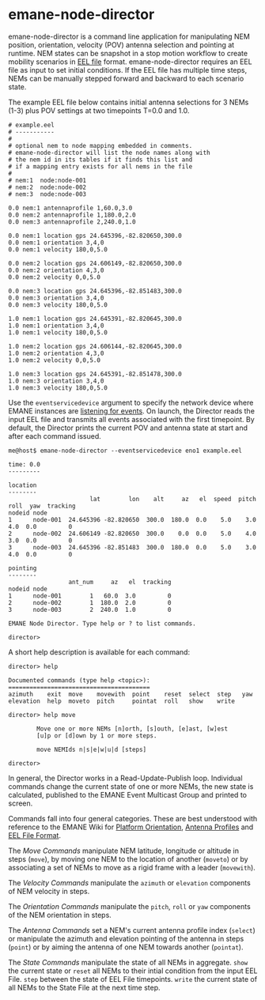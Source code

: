 emane-node-director
==

emane-node-director is a command line application for manipulating NEM
position, orientation, velocity (POV) antenna selection and
pointing at runtime. NEM states can be snapshot in a stop motion
workflow to create mobility scenarios in [EEL file](https://github.com/adjacentlink/emane/wiki/EEL-Generator)
format. emane-node-director requires an EEL file as input to set
initial conditions. If the EEL file has multiple time steps, NEMs can be
manually stepped forward and backward to each scenario state.

The example EEL file below contains initial antenna selections for 3
NEMs (1-3) plus POV settings at two timepoints T=0.0 and 1.0.

```
# example.eel
# -----------
#
# optional nem to node mapping embedded in comments.
# emane-node-director will list the node names along with
# the nem id in its tables if it finds this list and
# if a mapping entry exists for all nems in the file
#
# nem:1  node:node-001
# nem:2  node:node-002
# nem:3  node:node-003

0.0 nem:1 antennaprofile 1,60.0,3.0
0.0 nem:2 antennaprofile 1,180.0,2.0
0.0 nem:3 antennaprofile 2,240.0,1.0

0.0 nem:1 location gps 24.645396,-82.820650,300.0
0.0 nem:1 orientation 3,4,0
0.0 nem:1 velocity 180,0,5.0

0.0 nem:2 location gps 24.606149,-82.820650,300.0
0.0 nem:2 orientation 4,3,0
0.0 nem:2 velocity 0,0,5.0

0.0 nem:3 location gps 24.645396,-82.851483,300.0
0.0 nem:3 orientation 3,4,0
0.0 nem:3 velocity 180,0,5.0

1.0 nem:1 location gps 24.645391,-82.820645,300.0
1.0 nem:1 orientation 3,4,0
1.0 nem:1 velocity 180,0,5.0

1.0 nem:2 location gps 24.606144,-82.820645,300.0
1.0 nem:2 orientation 4,3,0
1.0 nem:2 velocity 0,0,5.0

1.0 nem:3 location gps 24.645391,-82.851478,300.0
1.0 nem:3 orientation 3,4,0
1.0 nem:3 velocity 180,0,5.0
```

Use the `eventservicedevice` argument to specify the network
device where EMANE instances are [listening for events](https://github.com/adjacentlink/emane/wiki/Configuring-the-Emulator#eventservicedevice). On launch, the
Director reads the input EEL file and transmits all events
associated with the first timepoint. By default, the Director
prints the current POV and antenna state at start and after
each command issued.

```
me@host$ emane-node-director --eventservicedevice eno1 example.eel

time: 0.0
---------

location
--------
                       lat        lon    alt     az   el  speed  pitch  roll  yaw  tracking
nodeid node
1      node-001  24.645396 -82.820650  300.0  180.0  0.0    5.0    3.0   4.0  0.0         0
2      node-002  24.606149 -82.820650  300.0    0.0  0.0    5.0    4.0   3.0  0.0         0
3      node-003  24.645396 -82.851483  300.0  180.0  0.0    5.0    3.0   4.0  0.0         0

pointing
--------
                 ant_num     az   el  tracking
nodeid node
1      node-001        1   60.0  3.0         0
2      node-002        1  180.0  2.0         0
3      node-003        2  240.0  1.0         0

EMANE Node Director. Type help or ? to list commands.

director>
```

A short help description is available for each command:

```
director> help

Documented commands (type help <topic>):
========================================
azimuth    exit  move    movewith  point    reset  select  step   yaw
elevation  help  moveto  pitch     pointat  roll   show    write

director> help move

        Move one or more NEMs [n]orth, [s]outh, [e]ast, [w]est
        [u]p or [d]own by 1 or more steps.

        move NEMIds n|s|e|w|u|d [steps]

director>
```


In general, the Director works in a Read-Update-Publish
loop. Individual commands change the current state of one or more NEMs, the
new state is calculated, published to the EMANE Event Multicast Group
and printed to screen.

Commands fall into four general categories. These are best understood
with reference to the EMANE Wiki for [Platform Orientation](https://github.com/adjacentlink/emane/wiki/Platform-Orientation), [Antenna Profiles](https://github.com/adjacentlink/emane/wiki/Antenna-Profile) and [EEL File Format](https://github.com/adjacentlink/emane/wiki/EEL-Generator).

The *Move Commands* manipulate NEM latitude, longitude or altitude in
steps (`move`), by moving one NEM to the location of another (`moveto`) or by associating
a set of NEMs to move as a rigid frame with a leader (`movewith`).

The *Velocity Commands* manipulate the `azimuth` or `elevation` components of
NEM velocity in steps.

The *Orientation Commands* manipulate the `pitch`, `roll` or `yaw` components
of the NEM orientation in steps.

The *Antenna Commands* set a NEM's current antenna profile index (`select`)
or manipulate the azimuth and elevation pointing of the antenna in steps
(`point`) or by aiming the antenna of one NEM towards another (`pointat`).

The *State Commands* manipulate the state of all NEMs in
aggregate. `show` the current state or `reset` all NEMs to their
intial condition from the input EEL File. `step` between the state
of EEL File timepoints. `write` the current state of all NEMs to
the State File at the next time step.

